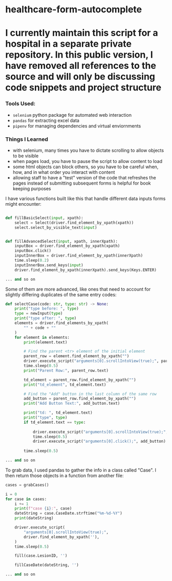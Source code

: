 # healthcare-form-autocomplete

# I currently maintain this script for a hospital in a separate private repository. In this public version, I have removed all references to the source and will only be discussing code snippets and project structure

### **Tools Used:**
* `selenium` python package for automated web interaction
* `pandas` for extracting excel data
* `pipenv` for managing dependencies and virtual enviornments

### **Things I Learned**
* with selenium, many times you have to dictate scrolling to allow objects to be visible
* when pages load, you have to pause the script to allow content to load
* some html objects can block others, so you have to be careful when, how, and in what order you interact with content
* allowing staff to have a "test" version of the code that refreshes the pages instead of submitting subsequent forms is helpful for book keeping purposes

I have various functions built like this that handle different data inputs forms might encounter:

``` python

def fillBasicSelect(input, xpath):
    select = Select(driver.find_element_by_xpath(xpath))
    select.select_by_visible_text(input)


def fillAdvancedSelect(input, xpath, innerXpath):
    inputBox = driver.find_element_by_xpath(xpath)
    inputBox.click()
    inputInnerBox = driver.find_element_by_xpath(innerXpath)
    time.sleep(0.2)
    inputInnerBox.send_keys(input)
    driver.find_element_by_xpath(innerXpath).send_keys(Keys.ENTER)

... and so on
```
Some of them are more advanced, like ones that need to account for slightly differing duplicates of the same entry codes: 

``` python
def selectCase(code: str, type: str) -> None:
    print("type before: ", type)
    type = newInput(type)
    print("type after: ", type)
    elements = driver.find_elements_by_xpath(
        "" + code + ""
    )
    for element in elements:
        print(element.text)

        # Find the parent <tr> element of the initial element
        parent_row = element.find_element_by_xpath("")
        driver.execute_script("arguments[0].scrollIntoView(true);", parent_row)
        time.sleep(0.5)
        print("Parent Row:", parent_row.text)

        td_element = parent_row.find_element_by_xpath("")
        print("td_element", td_element.text)

        # Find the "Add" button in the last column of the same row
        add_button = parent_row.find_element_by_xpath("")
        print("Add Button Text:", add_button.text)

        print("td: ", td_element.text)
        print("type", type)
        if td_element.text == type:
            
            driver.execute_script("arguments[0].scrollIntoView(true);", add_button)
            time.sleep(0.5)
            driver.execute_script("arguments[0].click();", add_button)
         
        time.sleep(0.5)

... and so on
```

To grab data, I used pandas to gather the info in a class called "Case". I then return those objects in a function from another file:

``` python
cases = grabCases()

i = 0
for case in cases:
    i += 1
    print(f"case {i}:", case)
    dateString = case.CaseDate.strftime("%m-%d-%Y")
    print(dateString)

    driver.execute_script(
        "arguments[0].scrollIntoView(true);",
        driver.find_element_by_xpath(''),
    )
    time.sleep(0.5)

    fill(case.LesionID, '')

    fillCaseDate(dateString, '')

... and so on
```
